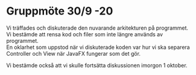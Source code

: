 # Gruppmöte 30/9 -20 
Vi träffades och diskuterade den nuvarande arkitekturen på programmet.   
Vi bestämde att rensa kod och filer som inte längre används av programmet.  
En oklarhet som uppstod när vi diskuterade koden var hur vi ska separera
Controller och View när JavaFX fungerar som det gör. 

Vi bestämde också att vi skulle fortsätta diskussionen imorgon 1 oktober. 

